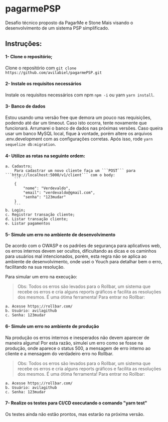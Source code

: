 # pagarmePSP
Desafio técnico proposto da PagarMe e Stone Mais visando o desenvolvimento de um sistema PSP simplificado.

## Instruções:
#### 1- Clone o repositório;

Clone o repositório com ```git clone https://github.com/avilabiel/pagarmePSP.git```

#### 2- Instale os requisitos necessários

Instale os requisitos necessários com npm ```npm -i``` ou yarn ```yarn install```.

#### 3- Banco de dados

Estou usando uma versão free que demora um pouco nas requisições, podendo até dar um timeout. Caso isto ocorra, tente novamente que funcionará. Arrumarei o banco de dados nas próximas versões. Caso queira usar um banco MySQL local, fique à vontade, porém altere os arquivos .env.development com as configurações corretas. Após isso, rode ```yarn sequelize db:migration```.

#### 4- Utilize as rotas na seguinte ordem:

    a. Cadastro;
        Para cadastrar um novo cliente faça um ```POST``` para ```http://localhost:5000/v1/client``` com o body:
        ```
        {
            "nome": "Verdevaldo",
            "email": "verdevaldo@gmail.com",
            "senha": "123mudar"
        }
        ```
    b. Login;
    c. Registrar transação cliente;
    d. Listar transação cliente;
    e. Listar pagamentos


#### 5- Simule um erro no ambiente de desenvolvimento

De acordo com o OWASP e os padrões de segurança para aplicativos web, os erros internos devem ser ocultos, dificultando as dicas e os caminhos para usuários mal intencionados, porém, esta regra não se aplica ao ambiente de desenvolvimento, onde usei o Youch para detalhar bem o erro, facilitando na sua resolução.

Para simular um erro na execução:

> Obs: Todos os erros são levados para o Rollbar, um sistema que recebe os erros e cria alguns reports gráficos e facilita as resoluções dos mesmos. É uma ótima ferramenta! Para entrar no Rollbar:
    
    a. Acesse https://rollbar.com/
    b. Usuário: avilagithub
    c. Senha: 123mudar

#### 6- Simule um erro no ambiente de produção

Na produção os erros internos e inesperados não devem aparecer de maneira alguma! Por esta razão, simulei um erro como se fosse na produção, onde aparece o status 500, a mensagem de erro interno ao cliente e a mensagem do verdadeiro erro no Rollbar.

> Obs: Todos os erros são levados para o Rollbar, um sistema que recebe os erros e cria alguns reports gráficos e facilita as resoluções dos mesmos. É uma ótima ferramenta! Para entrar no Rollbar:
    
    a. Acesse https://rollbar.com/
    b. Usuário: avilagithub
    c. Senha: 123mudar

#### 7- Realize os testes para CI/CD executando o comando "yarn test"

Os testes ainda não estão prontos, mas estarão na próxima versão.
